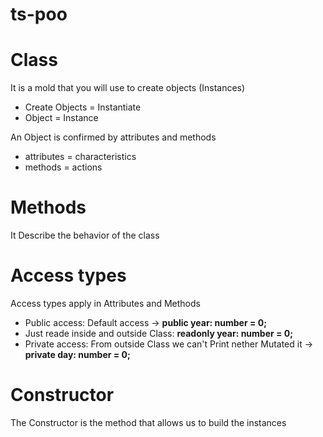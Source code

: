# ts-poo

# Class

It is a mold that you will use to create objects (Instances)

- Create Objects = Instantiate
- Object = Instance

An Object is confirmed by attributes and methods

- attributes = characteristics
- methods = actions

# Methods

It Describe the behavior of the class

# Access types

Access types apply in Attributes and Methods

- Public access: Default access -> **public year: number = 0;**
- Just reade inside and outside Class: **readonly year: number = 0;**
- Private access: From outside Class we can't Print nether Mutated it -> **private day: number = 0;**

# Constructor

The Constructor is the method that allows us to build the instances
